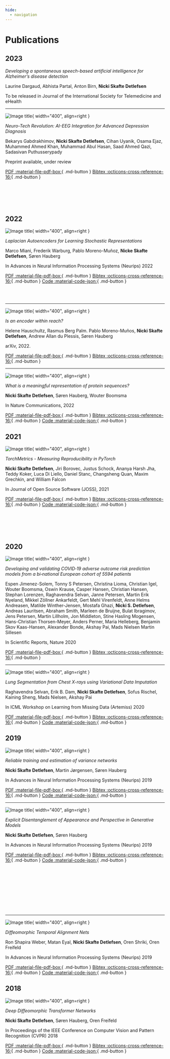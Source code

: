 ```yaml
---
hide:
  - navigation
---
```


# Publications

## 2023

*Developing a spontaneous speech-based artificial intelligence for Alzheimer’s disease detection*

Laurine Dargaud, Abhista Partal, Anton Birn, **Nicki Skafte Detlefsen**

To be released in Journal of the International Society for Telemedicine and eHealth

---

![Image title](images/2023_ai_eeg.PNG){ width="400", align=right }

*Neuro-Tech Revolution: AI-EEG Integration for Advanced Depression Diagnosis*

Bekarys Gabdrakhimov, **Nicki Skafte Detlefsen**, Cihan Uyanik, Osama Ejaz, Muhammed Ahmed Khan, Muhammad Abul Hasan,
Saad Ahmed Qazi, Sadasivan Puthusserypady

Preprint available, under review

[PDF :material-file-pdf-box:](files/2023_ai_eeg.pdf){ .md-button } [Bibtex :octicons-cross-reference-16:](files/2023_ai_eeg.bib){ .md-button }

<br/><br/>
<br/><br/>

## 2022

![Image title](images/2022_laplacian.PNG){ width="400", align=right }

*Laplacian Autoencoders for Learning Stochastic Representations*

Marco Miani, Frederik Warburg, Pablo Moreno-Muñoz, **Nicke Skafte Detlefsen**, Søren Hauberg

In Advances in Neural Information Processing Systems (Neurips) 2022

[PDF :material-file-pdf-box:](files/2022_laplacian.pdf){ .md-button }  [Bibtex :octicons-cross-reference-16:](files/2022_laplacian.bib){ .md-button } [Code :material-code-json:](https://github.com/FrederikWarburg/LaplaceAE){ .md-button }

<br/><br/>

---

![Image title](images/2022_reach.PNG){ width="400", align=right }

*Is an encoder within reach?*

Helene Hauschultz, Rasmus Berg Palm. Pablo Moreno-Muños, **Nicki Skafte Detlefsen**, Andrew Allan du Plessis, Søren Hauberg

arXiv, 2022.

[PDF :material-file-pdf-box:](files/2022_reach.pdf){ .md-button }  [Bibtex :octicons-cross-reference-16:](files/2022_reach.bib){ .md-button }

---

![Image title](images/2022_protein.PNG){ width="400", align=right }

*What is a meaningful representation of protein sequences?*

**Nicki Skafte Detlefsen**, Søren Hauberg, Wouter Boomsma

In Nature Communications, 2022

[PDF :material-file-pdf-box:](files/2022_proteins.pdf){ .md-button }  [Bibtex :octicons-cross-reference-16:](files/2022_protein.bib){ .md-button } [Code :material-code-json:](https://github.com/MachineLearningLifeScience/meaningful-protein-representations){ .md-button }

## 2021

![Image title](images/2021_torchmetrics.PNG){ width="400", align=right }

*TorchMetrics - Measuring Reproducibility in PyTorch*

**Nicki Skafte Detlefsen**, Jiri Borovec, Justus Schock, Ananya Harsh Jha, Teddy Koker, Luca Di Liello, Daniel Stanc,
Changsheng Quan, Maxim Grechkin, and William Falcon

In Journal of Open Source Software (JOSS), 2021

[PDF :material-file-pdf-box:](files/2021_torchmetrics.pdf){ .md-button }  [Bibtex :octicons-cross-reference-16:](files/2021_torchmetrics.bib){ .md-button } [Code :material-code-json:](https://github.com/Lightning-AI/torchmetrics){ .md-button }

<br/><br/>
<br/><br/>

## 2020

![Image title](images/2020_covid.PNG){ width="400", align=right }

*Developing and validating COVID‑19 adverse outcome risk prediction models from a bi‑national European cohort of 5594 patients*

Espen Jimenez-Solem, Tonny S Petersen, Christina Lioma, Christian Igel, Wouter Boomsma, Oswin Krause, Casper Hansen,
Christian Hansen, Stephan Lorenzen, Raghavendra Selvan, Janne Petersen, Martin Erik Nyeland, Mikkel Zöllner Ankarfeldt,
Gert Mehl Virenfeldt, Anne Helms Andreasen, Matilde Winther-Jensen, Mostafa Ghazi, **Nicki S. Detlefsen**,
Andreas Lauritsen, Abraham Smith, Marleen de Bruijne, Bulat Ibragimov, Jens Petersen, Martin Lillholm, Jon Middleton,
Stine Hasling Mogensen, Hans-Christian Thorsen-Meyer, Anders Perner, Maria Helleberg, Benjamin Skov Kaas-Hansen,
Alexander Bonde, Akshay Pai, Mads Nielsen Martin Sillesen

In Scientific Reports, Nature 2020

[PDF :material-file-pdf-box:](files/2020_covid.pdf){ .md-button } [Bibtex :octicons-cross-reference-16:](files/2020_covid.bib){ .md-button }

---

![Image title](images/2020_lung_segmentation.PNG){ width="400", align=right }

*Lung Segmentation from Chest X-rays using Variational Data Imputation*

Raghavendra Selvan, Erik B. Dam, **Nicki Skafte Detlefsen**, Sofus Rischel, Kaining Sheng, Mads Nielsen, Akshay Pai

In ICML Workshop on Learning from Missing Data (Artemiss) 2020

[PDF :material-file-pdf-box:](files/2020_lung_segmentation.pdf){ .md-button } [Bibtex :octicons-cross-reference-16:](files/2020_lung_segmentation.bib){ .md-button } [Code :material-code-json:](https://github.com/raghavian/lungVAE){ .md-button }

## 2019

![Image title](images/2019_variance_estimation.PNG){ width="400", align=right }

*Reliable training and estimation of variance networks*

**Nicki Skafte Detlefsen**, Martin Jørgensen, Søren Hauberg

In Advances in Neural Information Processing Systems (Neurips) 2019

[PDF :material-file-pdf-box:](files/2019_variance_estimation.pdf){ .md-button }  [Bibtex :octicons-cross-reference-16:](files/2019_variance_estimation.bib){ .md-button } [Code :material-code-json:](https://github.com/SkafteNicki/john){ .md-button }

---

![Image title](images/2019_disentanglement.PNG){ width="400", align=right }

*Explicit Disentanglement of Appearance and Perspective in Generative Models*

**Nicki Skafte Detlefsen**, Søren Hauberg

In Advances in Neural Information Processing Systems (Neurips) 2019

[PDF :material-file-pdf-box:](files/2019_disentanglement.pdf){ .md-button }  [Bibtex :octicons-cross-reference-16:](files/2019_disentanglement.bib){ .md-button } [Code :material-code-json:](https://github.com/SkafteNicki/unsuper){ .md-button }

<br/><br/>
<br/><br/>
<br/><br/>
<br/><br/>

---

![Image title](images/2019_dtan.PNG){ width="400", align=right }

*Diffeomorphic Temporal Alignment Nets*

Ron Shapira Weber, Matan Eyal, **Nicki Skafte Detlefsen**, Oren Shriki, Oren Freifeld

In Advances in Neural Information Processing Systems (Neurips) 2019

[PDF :material-file-pdf-box:](files/2019_dtan.pdf){ .md-button }  [Bibtex :octicons-cross-reference-16:](files/2019_dtan.bib){ .md-button } [Code :material-code-json:](https://github.com/BGU-CS-VIL/dtan){ .md-button }

## 2018

![Image title](images/2018_ddtn.PNG){ width="400", align=right }

*Deep Diffeomorphic Transformer Networks*

**Nicki Skafte Detlefsen**, Søren Hauberg, Oren Freifeld

In Proceedings of the IEEE Conference on Computer Vision and Pattern Recognition (CVPR) 2018

[PDF :material-file-pdf-box:](files/2018_ddtn.pdf){ .md-button } [Bibtex :octicons-cross-reference-16:](files/2018_ddtn.bib){ .md-button } [Code :material-code-json:](https://github.com/SkafteNicki/ddtn){ .md-button }
